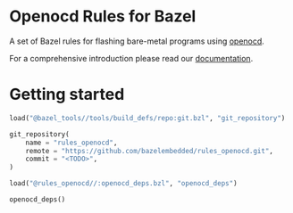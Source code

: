 # Openocd Rules for Bazel
A set of Bazel rules for flashing bare-metal programs using 
[openocd](https://openocd.org/).

For a comprehensive introduction please read our [documentation](https://bazelembedded.github.io/rules_openocd).

# Getting started

``` python
load("@bazel_tools//tools/build_defs/repo:git.bzl", "git_repository")

git_repository(
    name = "rules_openocd",
    remote = "https://github.com/bazelembedded/rules_openocd.git",
    commit = "<TODO>",
)

load("@rules_openocd//:openocd_deps.bzl", "openocd_deps")

openocd_deps()
```
